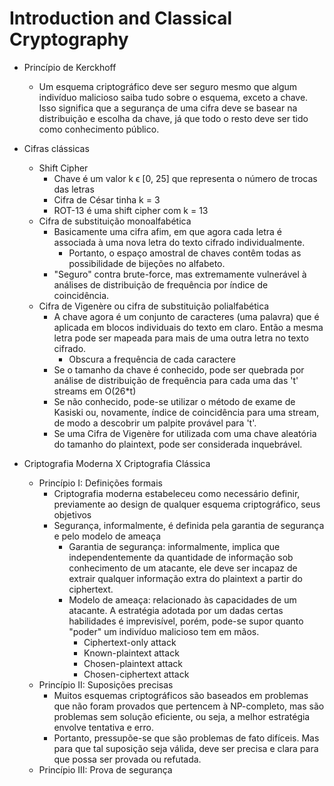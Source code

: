 # Introduction and Classical Cryptography

- Princípio de Kerckhoff
    - Um esquema criptográfico deve ser seguro mesmo que algum
    indivíduo malicioso saiba tudo sobre o esquema, exceto a chave.
    Isso significa que a segurança de uma cifra deve se basear
    na distribuição e escolha da chave, já que todo o resto 
    deve ser tido como conhecimento público.

- Cifras clássicas
    - Shift Cipher
        - Chave é um valor k ϵ [0, 25] que representa o número 
        de trocas das letras
        - Cifra de César tinha k = 3
        - ROT-13 é uma shift cipher com k = 13
    - Cifra de substituição monoalfabética
        - Basicamente uma cifra afim, em que agora cada letra é
        associada à uma nova letra do texto cifrado individualmente.
            - Portanto, o espaço amostral de chaves contêm todas as 
            possibilidade de bijeções no alfabeto.
        - "Seguro" contra brute-force, mas extremamente vulnerável
        à análises de distribuição de frequência por índice de 
        coincidência.
    - Cifra de Vigenère ou cifra de substituição polialfabética
        - A chave agora é um conjunto de caracteres (uma palavra)
        que é aplicada em blocos individuais do texto em claro.
        Então a mesma letra pode ser mapeada para mais de uma
        outra letra no texto cifrado.
            - Obscura a frequência de cada caractere
        - Se o tamanho da chave é conhecido, pode ser quebrada por
        análise de distribuição de frequência para cada uma das 
        't' streams em O(26*t)
        - Se não conhecido, pode-se utilizar o método de exame de
        Kasiski ou, novamente, índice de coincidência para uma stream,
        de modo a descobrir um palpite provável para 't'.
        - Se uma Cifra de Vigenère for utilizada com uma chave 
        aleatória do tamanho do plaintext, pode ser considerada 
        inquebrável.

- Criptografia Moderna X Criptografia Clássica
    - Princípio I: Definições formais
        - Criptografia moderna estabeleceu como necessário definir,
        previamente ao design de qualquer esquema criptográfico, seus
        objetivos
        - Segurança, informalmente, é definida pela garantia de 
        segurança e pelo modelo de ameaça
            - Garantia de segurança: informalmente, implica que 
            independentemente da quantidade de informação sob 
            conhecimento de um atacante, ele deve ser incapaz de 
            extrair qualquer informação extra do plaintext a partir
            do ciphertext.
            - Modelo de ameaça: relacionado às capacidades de um 
            atacante. A estratégia adotada por um dadas certas habilidades
            é imprevisível, porém, pode-se supor quanto "poder" um
            indivíduo malicioso tem em mãos.
                - Ciphertext-only attack
                - Known-plaintext attack
                - Chosen-plaintext attack
                - Chosen-ciphertext attack
    - Princípio II: Suposições precisas
        - Muitos esquemas criptográficos são baseados em problemas que
        não foram provados que pertencem à NP-completo, mas são problemas
        sem solução eficiente, ou seja, a melhor estratégia envolve
        tentativa e erro. 
        - Portanto, pressupõe-se que são problemas de fato difíceis. Mas
        para que tal suposição seja válida, deve ser precisa e clara 
        para que possa ser provada ou refutada.
    - Princípio III: Prova de segurança
    